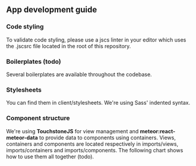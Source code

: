 App development guide
---------------------

### Code styling
To validate code styling, please use a jscs linter in your editor which uses the .jscsrc file located in the root of this repository.

### Boilerplates (todo)
Several boilerplates are available throughout the codebase.

### Stylesheets
You can find them in client/stylesheets. We're using Sass' indented syntax.

### Component structure
We're using **TouchstoneJS** for view management and **meteor:react-meteor-data** to provide data to components using containers. Views, containers and components are located respectively in imports/views, imports/containers and imports/components. The following chart shows how to use them all together (todo).
